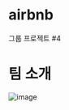 # airbnb
그룹 프로젝트 #4

# 팀 소개
![image](https://user-images.githubusercontent.com/68000537/118593785-3a63a480-b7e3-11eb-846e-88b99bdf82bd.png)
